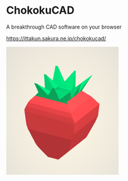 # ChokokuCAD
A breakthrough CAD software on your browser

https://ittakun.sakura.ne.jp/chokokucad/

![Sample1](./img/sample1.png)